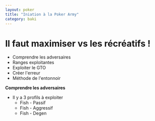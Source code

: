 ```yaml
---
layout: poker
title: "Iniation à la Poker Army"
category: baki
---
```


<h1>Il faut maximiser vs les récréatifs !</h1>

<ul>
  <li>Comprendre les adversaires</li>
  <li>Ranges exploitantes</li>
  <li>Exploiter le GTO</li>
  <li>Créer l'erreur</li>
  <li>Méthode de l'entonnoir</li>
</ul>

<p style="text-align: justify;"><strong>Comprendre les adversaires</strong></p>
<ul>
  <li>
    Il y a 3 profils à exploiter
    <ul>
      <li>Fish - Passif</li>
      <li>Fish - Aggressif</li>
      <li>Fish - Degen</li>
    </ul>
  </li>
</ul>
